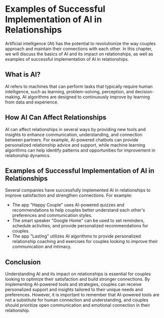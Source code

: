Examples of Successful Implementation of AI in Relationships
=========================================================================================================================

Artificial intelligence (AI) has the potential to revolutionize the way couples approach and maintain their connections with each other. In this chapter, we will discuss the basics of AI and its impact on relationships, as well as examples of successful implementation of AI in relationships.

What is AI?
-----------

AI refers to machines that can perform tasks that typically require human intelligence, such as learning, problem-solving, perception, and decision-making. AI algorithms are designed to continuously improve by learning from data and experience.

How AI Can Affect Relationships
-------------------------------

AI can affect relationships in several ways by providing new tools and insights to enhance communication, understanding, and connection between partners. For example, AI-powered chatbots can provide personalized relationship advice and support, while machine learning algorithms can help identify patterns and opportunities for improvement in relationship dynamics.

Examples of Successful Implementation of AI in Relationships
------------------------------------------------------------

Several companies have successfully implemented AI in relationships to improve satisfaction and strengthen connections. For example:

* The app "Happy Couple" uses AI-powered quizzes and recommendations to help couples better understand each other's preferences and communication styles.
* The smart speaker "Google Home" can be used to set reminders, schedule activities, and provide personalized recommendations for couples.
* The app "Lasting" utilizes AI algorithms to provide personalized relationship coaching and exercises for couples looking to improve their communication and intimacy.

Conclusion
----------

Understanding AI and its impact on relationships is essential for couples looking to optimize their satisfaction and build stronger connections. By implementing AI-powered tools and strategies, couples can receive personalized support and insights tailored to their unique needs and preferences. However, it is important to remember that AI-powered tools are not a substitute for human connection and understanding, and couples should prioritize open communication and emotional connection in their relationship.
